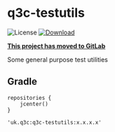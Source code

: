 # q3c-testutils

![License](http://img.shields.io/:license-apache-blue.svg)
[ ![Download](https://api.bintray.com/packages/dsowerby/maven/q3c-testutils/images/download.svg) ](https://bintray.com/dsowerby/maven/q3c-testutils/_latestVersion)

**[This project has moved to GitLab](https://gitlab.com/dsowerby/q3c-testutils/blob/develop/README.md)**

Some general purpose test utilities


## Gradle

```
repositories {
	jcenter()
}
```

```
'uk.q3c:q3c-testutils:x.x.x.x'
```


